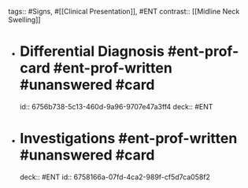 tags:: #Signs, #[[Clinical Presentation]], #ENT
contrast:: [[Midline Neck Swelling]]

- # Differential Diagnosis #ent-prof-card #ent-prof-written #unanswered #card
  id:: 6756b738-5c13-460d-9a96-9707e47a3ff4
  deck:: #ENT
- # Investigations #ent-prof-written #unanswered #card
  deck:: #ENT
  id:: 6758166a-07fd-4ca2-989f-cf5d7ca058f2